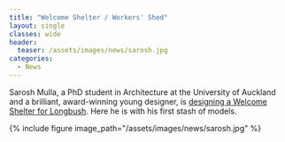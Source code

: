 ```yaml
---
title: "Welcome Shelter / Workers' Shed"
layout: single
classes: wide
header:
  teaser: /assets/images/news/sarosh.jpg
categories:
  - News
---
```


Sarosh Mulla, a PhD student in Architecture at the University of Auckland and a brilliant, award-winning young designer, is [designing a Welcome Shelter for Longbush](http://architecturenow.co.nz/articles/welcome-to-longbush/). Here he is with his first stash of models.

{% include figure image_path="/assets/images/news/sarosh.jpg" %}